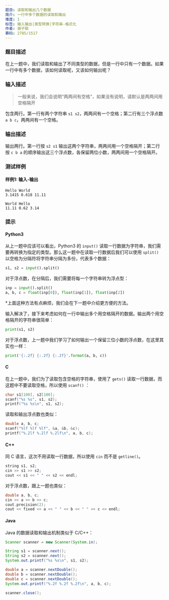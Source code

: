 ```yaml
---
题目: 读取和输出几个数据
简介: 一行中多个数据的读取和输出
难度: 1
标签: 输入输出|类型转换|字符串-格式化
作者: 谢子聪
慕码: 2785/1517
---
```


### 题目描述

在上一题中，我们读取和输出了不同类型的数据，但是一行中只有一个数据。如果一行中有多个数据，该如何读取呢，又该如何输出呢？

### 输入描述

> 一般来说，我们会说明“两两间有空格”，如果没有说明，请默认是两两间用空格隔开

包含两行。第一行有两个字符串 `s1 s2`，两两间有一个空格；第二行有三个浮点数 `a b c`，两两间有一个空格。

### 输出描述

输出两行。第一行按 `s2 s1` 输出这两个字符串，两两间用一个空格隔开；第二行按 `c b a` 的顺序输出这三个浮点数，各保留两位小数，两两间用一个空格隔开。

### 测试样例

#### 样例1: 输入-输出

```
Hello World
3.1415 0.618 11.11
```

```
World Hello
11.11 0.62 3.14
```

### 提示

#### Python3

从上一题中应该可以看出，Python3 的 `input()` 读取一行数据为字符串，我们需要再转换为指定的类型。那么这一题中在读取一行数据后我们可以使用 `split()` 以空格为分隔符将字符串分隔为多份，代表多个数据：

```python
s1, s2 = input().split()
```

对于浮点数，在分隔后，我们需要将每一个字符串转为浮点型：

```python
inp = input().split()
a, b, c = float(inp[0]), float(inp[1]), float(inp[2])
```

*上面这种方法有点麻烦，我们会在下一题中介绍更方便的方法。

输入解决了，接下来考虑如何在一行中输出多个用空格隔开的数据。输出两个用空格隔开的字符串很简单：

```python
print(s1, s2)
```

对于浮点数，上一题中我们学习了如何输出一个保留三位小数的浮点数，在这里其实也一样：

```python
print('{:.2f} {:.2f} {:.2f}'.format(a, b, c))
```

#### C

在上一题中，我们为了读取包含空格的字符串，使用了 `gets()` 读取一行数据，而这题中不要读取空格，所以使用 `scanf()` ：

```c
char s1[100], s2[100];
scanf("%s %s", s1, s2);
printf("%s %s\n", s1, s2);
```

读取和输出浮点数也类似：

```c++
double a, b, c;
scanf("%lf %lf %lf", &a, &b, &c);
printf("%.2lf %.2lf %.2lf\n", a, b, c);
```

#### C++

同 C 语言，这次不用读取一行数据，所以使用 `cin` 而不是 `getline()`。

```c++
string s1, s2;
cin >> s1 >> s2;
cout << s1 << " " << s2 << endl;
```

对于浮点数，跟上一题也类似：

```c++
double a, b, c;
cin >> a >> b >> c;
cout.precision(2);
cout << fixed << a << " " << b << " " << c << endl;
```

#### Java

Java 的数据读取和输出机制类似于 C/C++：

```java
Scanner scanner = new Scanner(System.in);

String s1 = scanner.next();
String s2 = scanner.next();
System.out.printf("%s %s\n", s1, s2);

double a = scanner.nextDouble();
double b = scanner.nextDouble();
double c = scanner.nextDouble();
System.out.printf("%.2f %.2f %.2f\n", a, b, c);

scanner.close();
```

